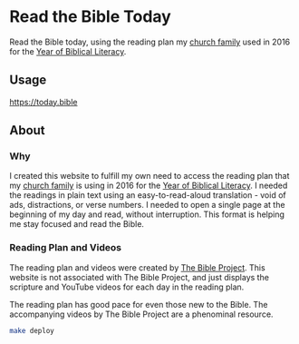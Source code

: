 # Read the Bible Today

Read the Bible today, using the reading plan my <a href="http://realitysf.com">church family</a> used in 2016 for the <a href="http://bible.realitysf.com">Year of Biblical Literacy</a>.

## Usage

https://today.bible

## About

### Why
I created this website to fulfill my own need to access the reading plan that my <a href="http://realitysf.com">church family</a> is using in 2016 for the <a href="http://bible.realitysf.com">Year of Biblical Literacy</a>. I needed the readings in plain text using an easy-to-read-aloud translation - void of ads, distractions, or verse numbers. I needed to open a single page at the beginning of my day and read, without interruption. This format is helping me stay focused and read the Bible.

### Reading Plan and Videos
The reading plan and videos were created by <a href="http://thebibleproject.tumblr.com/readscripture">The Bible Project</a>. This website is not associated with The Bible Project, and just displays the scripture and YouTube videos for each day in the reading plan.

The reading plan has good pace for even those new to the Bible. The accompanying videos by The Bible Project are a phenominal resource.

```bash
make deploy
```
